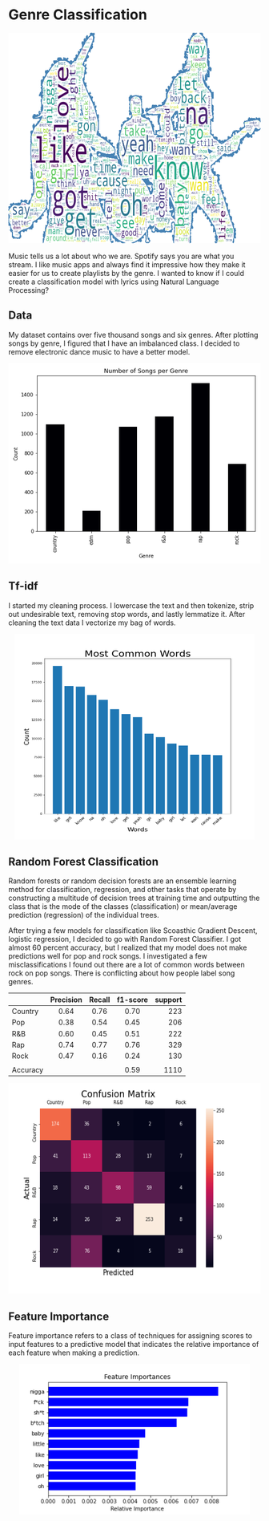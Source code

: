 # Genre Classification

<p align="center">
  <img width="800" height="420" src="https://github.com/hilmikilickaya/genre-classification-nlp/blob/main/images/band_wc.png">
  </p>
  
  Music tells us a lot about who we are.  Spotify says you are what you stream. I like music apps and always find it impressive how they make it easier for us to create playlists by the genre. I wanted to know if I could create a classification model with lyrics using Natural Language Processing?
  
## Data
  My dataset contains over five thousand songs and six genres. After plotting songs by genre, I figured that I have an imbalanced class. I decided to remove electronic dance music to have a better model.
 <p align="center">
 <img width="580" height="400" src="https://github.com/hilmikilickaya/genre-classification-nlp/blob/main/images/genres_count.png">
 </p>
  
## Tf-idf
  I started my cleaning process. I lowercase the text and then tokenize, strip out undesirable text, removing stop words, and lastly lemmatize it. After cleaning the text data I vectorize my bag of words.
<p align="center">
  <img width="480" height="410" src="https://github.com/hilmikilickaya/genre-classification-nlp/blob/main/images/most_common.png">
</p>

## Random Forest Classification
Random forests or random decision forests are an ensemble learning method for classification, regression, and other tasks that operate by constructing a   multitude of decision trees at training time and outputting the class that is the mode of the classes (classification) or mean/average prediction (regression) of the individual trees.

After trying a few models for classification like Scoasthic Gradient Descent, logistic regression, I decided to go with Random Forest Classifier. I got almost 60 percent accuracy, but I realized that my model does not make predictions well for pop and rock songs. I  investigated a few misclassifications I found out there are a lot of common words between rock on pop songs. There is conflicting about how people label song genres.

|               | Precision     |Recall           | f1-score  | support |
| ------------- |:-------------:|:-------------:|:-------------:| -----:|
| Country     | 0.64 | 0.76 | 0.70 | 223 |
| Pop      | 0.38  |   0.54 | 0.45 | 206 |
| R&B | 0.60  |  0.45 | 0.51 | 222 |
| Rap | 0.74  |  0.77 | 0.76 | 329 |
| Rock | 0.47 |  0.16 |  0.24 | 130 |
|  |      |    |
| Accuracy |      |    | 0.59 | 1110 |

  
  <p align="center">
  <img width="600" height="420" src="https://github.com/hilmikilickaya/genre-classification-nlp/blob/main/images/base_heatmap.png">
  </p>
  
 ## Feature Importance
 Feature importance refers to a class of techniques for assigning scores to input features to a predictive model that indicates the relative importance of each feature when making a prediction.
  <p align="center">
  <img width="460" height="300" src="https://github.com/hilmikilickaya/genre-classification-nlp/blob/main/images/base_feature_imp.png">
  </p>
 
